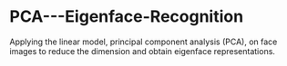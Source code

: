 # PCA---Eigenface-Recognition
Applying the linear model, principal component analysis (PCA), on face images to reduce the dimension and obtain eigenface representations.
